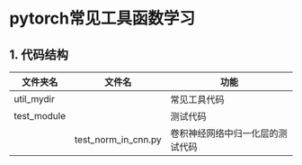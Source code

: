 # pytorch常见工具函数学习

## 1. 代码结构
| 文件夹名 | 文件名 | 功能 |
| --- | --- | --- |
| util_mydir | |常见工具代码 |
| test_module | |测试代码 |
| | test_norm_in_cnn.py | 卷积神经网络中归一化层的测试代码 |